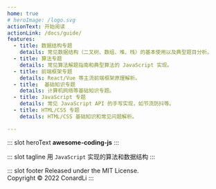 ```yaml
---
home: true
# heroImage: /logo.svg
actionText: 开始阅读
actionLink: /docs/guide/
features:
  - title: 数据结构专题
    details: 常见数据结构（二叉树、数组、堆、栈）的基本使用以及典型题目分析。
  - title: 算法专题
    details: 常见算法解题指南和典型算法的 JavaScript 实现。
  - title: 前端框架专题
    details: React/Vue 等主流前端框架原理解析。
  - title:  基础知识专题
    details: 计算机网络等基础知识专题。
  - title: JavaScript 专题
    details: 常见 JavaScript API 的手写实现，如节流防抖等。
  - title: HTML/CSS 专题
    details: HTML/CSS 基础知识和常见问题解析。

---
```


::: slot heroText
<b class="gradient">awesome-coding-js</b>
:::

::: slot tagline
用 `JavaScript` 实现的算法和数据结构
:::

::: slot footer
Released under the MIT License.<br>
Copyright © 2022 ConardLi
:::
